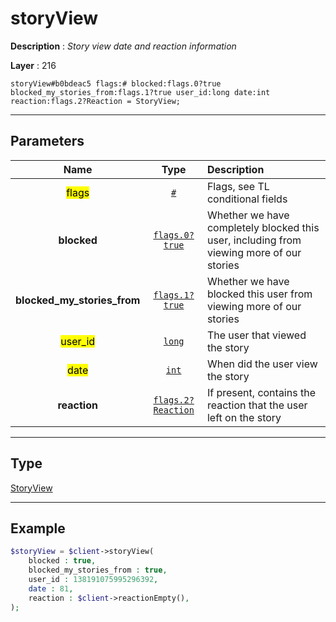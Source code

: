# storyView

**Description** : *Story view date and reaction information*

**Layer** : 216

```tl
storyView#b0bdeac5 flags:# blocked:flags.0?true blocked_my_stories_from:flags.1?true user_id:long date:int reaction:flags.2?Reaction = StoryView;
```

---

## Parameters

| Name | Type | Description |
| :---: | :---: | :--- |
| <mark>flags</mark> | [`#`](type/#) | Flags, see TL conditional fields |
| **blocked** | [`flags.0?true`](type/true) | Whether we have completely blocked this user, including from viewing more of our stories |
| **blocked_my_stories_from** | [`flags.1?true`](type/true) | Whether we have blocked this user from viewing more of our stories |
| <mark>user_id</mark> | [`long`](type/long) | The user that viewed the story |
| <mark>date</mark> | [`int`](type/int) | When did the user view the story |
| **reaction** | [`flags.2?Reaction`](type/Reaction) | If present, contains the reaction that the user left on the story |

---

## Type

[StoryView](type/StoryView)

---

## Example

```php
$storyView = $client->storyView(
	blocked : true,
	blocked_my_stories_from : true,
	user_id : 138191075995296392,
	date : 81,
	reaction : $client->reactionEmpty(),
);
```